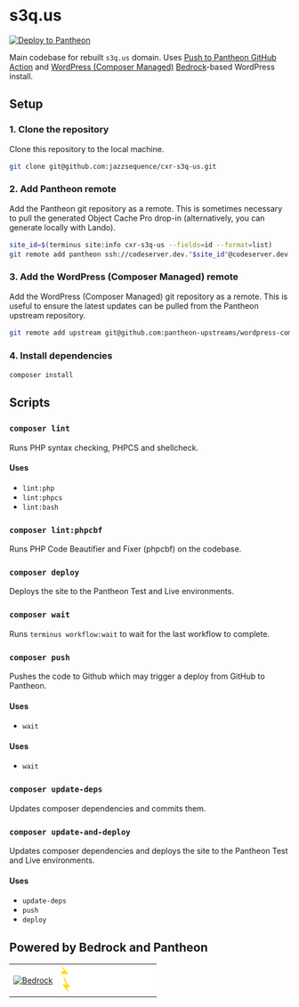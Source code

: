 # s3q.us

[![Deploy to Pantheon](https://github.com/jazzsequence/cxr-s3q-us/actions/workflows/deploy-to-pantheon.yml/badge.svg?branch=main)](https://github.com/jazzsequence/cxr-s3q-us/actions/workflows/deploy-to-pantheon.yml)

Main codebase for rebuilt `s3q.us` domain. Uses [Push to Pantheon GitHub Action](https://github.com/pantheon-systems/push-to-pantheon) and [WordPress (Composer Managed)](https://github.com/pantheon-systems/wordpress-composer-managed) [Bedrock](https://roots.io/bedrock)-based WordPress install.

## Setup

### 1. Clone the repository

Clone this repository to the local machine.

```bash
git clone git@github.com:jazzsequence/cxr-s3q-us.git
```

### 2. Add Pantheon remote

Add the Pantheon git repository as a remote. This is sometimes necessary to pull the generated Object Cache Pro drop-in (alternatively, you can generate locally with Lando).

```bash
site_id=$(terminus site:info cxr-s3q-us --fields=id --format=list)
git remote add pantheon ssh://codeserver.dev."$site_id"@codeserver.dev."$site_id".drush.in:2222/~/repository.git
```

### 3. Add the WordPress (Composer Managed) remote

Add the WordPress (Composer Managed) git repository as a remote. This is useful to ensure the latest updates can be pulled from the Pantheon upstream repository.

```bash
git remote add upstream git@github.com:pantheon-upstreams/wordpress-composer-managed.git
```

### 4. Install dependencies

```bash
composer install
```

## Scripts

### `composer lint`

Runs PHP syntax checking, PHPCS and shellcheck.

#### Uses

- `lint:php`
- `lint:phpcs`
- `lint:bash`

### `composer lint:phpcbf`

Runs PHP Code Beautifier and Fixer (phpcbf) on the codebase.

### `composer deploy`

Deploys the site to the Pantheon Test and Live environments.

### `composer wait`

Runs `terminus workflow:wait` to wait for the last workflow to complete.

### `composer push`

Pushes the code to Github which may trigger a deploy from GitHub to Pantheon.

#### Uses

- `wait`

#### Uses

- `wait`

### `composer update-deps`

Updates composer dependencies and commits them.

### `composer update-and-deploy`

Updates composer dependencies and deploys the site to the Pantheon Test and Live environments.

#### Uses

- `update-deps`
- `push`
- `deploy`

## Powered by Bedrock and Pantheon

<table>
  <tr>
    <td><a href="https://roots.io/bedrock/">
    <img alt="Bedrock" src="https://cdn.roots.io/app/uploads/logo-bedrock.svg" height="50"></a></td>
    <td><a href="https://pantheon.io/"><img alt="Pantheon" src="docs/images/pantheon-logo-white.svg" height="50"></a></td>
  </tr>
</table>